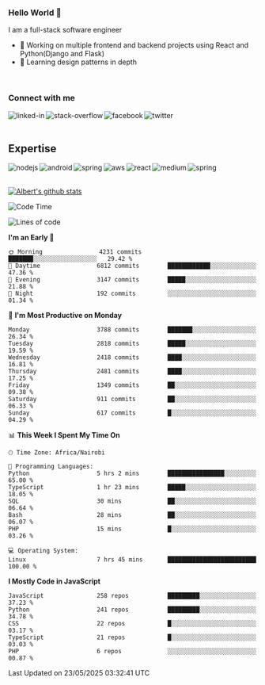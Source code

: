 

### Hello World 👋
I am a full-stack software engineer
- 🔭 Working on multiple frontend and backend projects using React and Python(Django and Flask)
- 🌱 Learning design patterns in depth

<br>

### Connect with me

[<img align="left" alt="linked-in" src="https://img.shields.io/badge/linkedin-%230077B5.svg?&style=for-the-badge&logo=linkedin&logoColor=white" />](https://www.linkedin.com/in/albert-byrone/)

<!-- [<img align="left" alt="medium" src="https://img.shields.io/badge/medium-%2312100E.svg?&style=for-the-badge&logo=medium&logoColor=white" />](https://56faisal.medium.com/) -->

[<img align="left" alt="stack-overflow" src="https://img.shields.io/badge/stack%20overflow-FE7A16?logo=stack-overflow&logoColor=white&style=for-the-badge" />](https://stackoverflow.com/users/11916317/albert-byrone)

[<img align="left" alt="facebook" src="https://img.shields.io/badge/facebook-%231877F2.svg?&style=for-the-badge&logo=facebook&logoColor=white" />](https://web.facebook.com/albert.byrone.1/)

[<img align="left" alt="twitter" src="https://img.shields.io/badge/twitter-%231DA1F2.svg?&style=for-the-badge&logo=twitter&logoColor=white" />](https://twitter.com/byrone_albert)

<br>

<br>

## Expertise
<img align="left" alt="nodejs" src="https://img.shields.io/badge/python%20-%2343853D.svg?&style=for-the-badge&logo=node.js&logoColor=white" />
<img align="left" alt="android" src="https://img.shields.io/badge/Flask-3DDC84?logo=android&logoColor=white&style=for-the-badge" />
<img align="left" alt="spring" src="https://img.shields.io/badge/drf%20-%236DB33F.svg?&style=for-the-badge&logo=spring&logoColor=white" />
<img align="left" alt="aws" src="https://img.shields.io/badge/django%20AWS-%23232F3E?logo=amazon-aws&logoColor=white&style=for-the-badge" />
<img align="left" alt="react" src="https://img.shields.io/badge/react%20-%2320232a.svg?&style=for-the-badge&logo=react&logoColor=%2361DAFB" />
<img align="left" alt="medium" src="https://img.shields.io/badge/Angular-%23316192.svg?&style=for-the-badge&logo=postgresql&logoColor=white" />
<img align="left" alt="spring" src="https://img.shields.io/badge/Javascript%20-%236DB33F.svg?&style=for-the-badge&logo=spring&logoColor=white" />
<br>
<br>


[![Albert's github stats](https://github-readme-stats.vercel.app/api?username=Albert-Byrone&count_private=true&show_icons=true&theme=radical&hide_rank=false)](https://github.com/anuraghazra/github-readme-stats)

<!-- [![Top Langs](https://github-readme-stats.vercel.app/api/top-langs/?username=Albert-Byrone&layout=compact)](https://github.com/anuraghazra/github-readme-stats) -->

<!--
**Albert-Byrone/Albert-Byrone** is a ✨ _special_ ✨ repository because its `README.md` (this file) appears on your GitHub profile.

Here are some ideas to get you started:

- 🔭 I’m currently working on ...
- 🌱 I’m currently learning ...
- 👯 I’m looking to collaborate on ...
- 🤔 I’m looking for help with ...
- 💬 Ask me about ...
- 📫 How to reach me: ...
- 😄 Pronouns: ...
- ⚡ Fun fact: ...
-->


<!--START_SECTION:waka-->
![Code Time](http://img.shields.io/badge/Code%20Time-1%2C860%20hrs%2038%20mins-blue)

![Lines of code](https://img.shields.io/badge/From%20Hello%20World%20I%27ve%20Written-85.6%20million%20lines%20of%20code-blue)

**I'm an Early 🐤** 

```text
🌞 Morning                4231 commits        ███████░░░░░░░░░░░░░░░░░░   29.42 % 
🌆 Daytime                6812 commits        ████████████░░░░░░░░░░░░░   47.36 % 
🌃 Evening                3147 commits        █████░░░░░░░░░░░░░░░░░░░░   21.88 % 
🌙 Night                  192 commits         ░░░░░░░░░░░░░░░░░░░░░░░░░   01.34 % 
```
📅 **I'm Most Productive on Monday** 

```text
Monday                   3788 commits        ███████░░░░░░░░░░░░░░░░░░   26.34 % 
Tuesday                  2818 commits        █████░░░░░░░░░░░░░░░░░░░░   19.59 % 
Wednesday                2418 commits        ████░░░░░░░░░░░░░░░░░░░░░   16.81 % 
Thursday                 2481 commits        ████░░░░░░░░░░░░░░░░░░░░░   17.25 % 
Friday                   1349 commits        ██░░░░░░░░░░░░░░░░░░░░░░░   09.38 % 
Saturday                 911 commits         ██░░░░░░░░░░░░░░░░░░░░░░░   06.33 % 
Sunday                   617 commits         █░░░░░░░░░░░░░░░░░░░░░░░░   04.29 % 
```


📊 **This Week I Spent My Time On** 

```text
🕑︎ Time Zone: Africa/Nairobi

💬 Programming Languages: 
Python                   5 hrs 2 mins        ████████████████░░░░░░░░░   65.00 % 
TypeScript               1 hr 23 mins        █████░░░░░░░░░░░░░░░░░░░░   18.05 % 
SQL                      30 mins             ██░░░░░░░░░░░░░░░░░░░░░░░   06.64 % 
Bash                     28 mins             ██░░░░░░░░░░░░░░░░░░░░░░░   06.07 % 
PHP                      15 mins             █░░░░░░░░░░░░░░░░░░░░░░░░   03.26 % 

💻 Operating System: 
Linux                    7 hrs 45 mins       █████████████████████████   100.00 % 
```

**I Mostly Code in JavaScript** 

```text
JavaScript               258 repos           █████████░░░░░░░░░░░░░░░░   37.23 % 
Python                   241 repos           █████████░░░░░░░░░░░░░░░░   34.78 % 
CSS                      22 repos            █░░░░░░░░░░░░░░░░░░░░░░░░   03.17 % 
TypeScript               21 repos            █░░░░░░░░░░░░░░░░░░░░░░░░   03.03 % 
PHP                      6 repos             ░░░░░░░░░░░░░░░░░░░░░░░░░   00.87 % 
```




 Last Updated on 23/05/2025 03:32:41 UTC
<!--END_SECTION:waka-->
